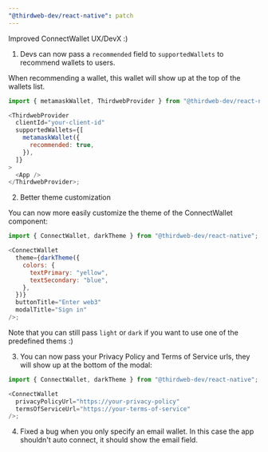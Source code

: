 ```yaml
---
"@thirdweb-dev/react-native": patch
---
```


Improved ConnectWallet UX/DevX :)

1. Devs can now pass a `recommended` field to `supportedWallets` to recommend wallets to users.

When recommending a wallet, this wallet will show up at the top of the wallets list.

```javascript
import { metamaskWallet, ThirdwebProvider } from "@thirdweb-dev/react-native";

<ThirdwebProvider
  clientId="your-client-id"
  supportedWallets={[
    metamaskWallet({
      recommended: true,
    }),
  ]}
>
  <App />
</ThirdwebProvider>;
```

2. Better theme customization

You can now more easily customize the theme of the ConnectWallet component:

```javascript
import { ConnectWallet, darkTheme } from "@thirdweb-dev/react-native";

<ConnectWallet
  theme={darkTheme({
    colors: {
      textPrimary: "yellow",
      textSecondary: "blue",
    },
  })}
  buttonTitle="Enter web3"
  modalTitle="Sign in"
/>;
```

Note that you can still pass `light` or `dark` if you want to use one of the predefined thems :)

3. You can now pass your Privacy Policy and Terms of Service urls, they will show up
   at the bottom of the modal:

```javascript
import { ConnectWallet, darkTheme } from "@thirdweb-dev/react-native";

<ConnectWallet
  privacyPolicyUrl="https://your-privacy-policy"
  termsOfServiceUrl="https://your-terms-of-service"
/>;
```

4. Fixed a bug when you only specify an email wallet. In this case the app shouldn't auto connect, it should show the email field.
